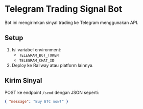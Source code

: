 # Telegram Trading Signal Bot

Bot ini mengirimkan sinyal trading ke Telegram menggunakan API.

## Setup
1. Isi variabel environment:
   - `TELEGRAM_BOT_TOKEN`
   - `TELEGRAM_CHAT_ID`
2. Deploy ke Railway atau platform lainnya.

## Kirim Sinyal
POST ke endpoint `/send` dengan JSON seperti:
```json
{ "message": "Buy BTC now!" }
```
